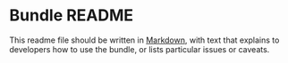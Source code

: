 
# Bundle README

This readme file should be written in [Markdown](http://daringfireball.net/projects/markdown/syntax),
with text that explains to developers how to use the bundle, or lists particular issues or caveats. 